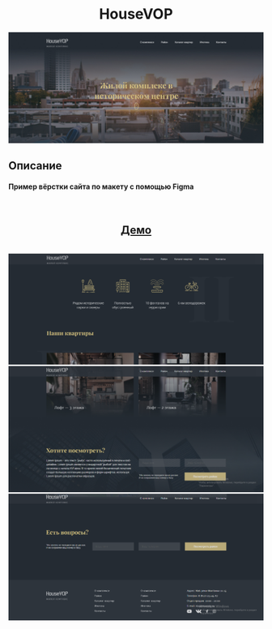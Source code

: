 <h1 align="center">HouseVOP</h1>

<img src="./readme_assets/1.png">

</br>

## Описание

#### Пример вёрстки сайта по макету с помощью **Figma**

</br>

<h2 align="center"><a  href="guryanov-junior.github.io/housevop/">Демо</a></h2>

</br>

<img src="./readme_assets/2.png">

</br>

<img src="./readme_assets/3.png">

</br>

<img src="./readme_assets/4.png">

</br>
